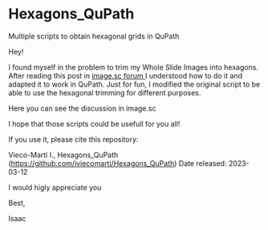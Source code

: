 # Hexagons_QuPath
Multiple scripts to obtain hexagonal grids in QuPath


Hey!

I found myself in the problem to trim my Whole Slide Images into hexagons. After reading this post in [ image.sc forum ](https://forum.image.sc/t/hexagonal-grid-roi-macro/31465/2) I understood how to do it and adapted it to work in QuPath. Just for fun, I modified the original script to be able to use the hexagonal trimming for different purposes. 

Here you can see the discussion in image.sc


I hope that those scripts could be usefull for you all!

If you use it, please cite this repository:

Vieco-Martí I., Hexagons_QuPath (https://github.com/iviecomarti/Hexagons_QuPath) Date released: 2023-03-12


I would higly appreciate you 

Best,

Isaac 

